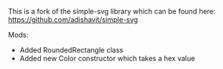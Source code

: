 This is a fork of the simple-svg library which can be found here:
https://github.com/adishavit/simple-svg

Mods:
* Added RoundedRectangle class
* Added new Color constructor which takes a hex value
